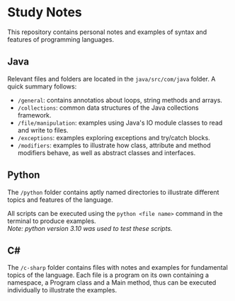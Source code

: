 # Study Notes

This repository contains personal notes and examples of syntax and features of programming languages.

## Java

Relevant files and folders are located in the `java/src/com/java` folder. A quick summary follows:

- `/general`: contains annotatios about loops, string methods and arrays.
- `/collections`: common data structures of the Java collections framework.
- `/file/manipulation`: examples using Java's IO module classes to read and write to files.
- `/exceptions`: examples exploring exceptions and try/catch blocks.
- `/modifiers`: examples to illustrate how class, attribute and method modifiers behave, as well as abstract classes and interfaces.

## Python

The `/python` folder contains aptly named directories to illustrate different topics and features of the language.

All scripts can be executed using the `python <file name>` command in the terminal to produce examples.   
*Note: python version 3.10 was used to test these scripts.*

## C#

The `/c-sharp` folder contains files with notes and examples for fundamental topics of the language. Each file is a program on its own containing a namespace, a Program class and a Main method, thus can be executed individually to illustrate the examples.
